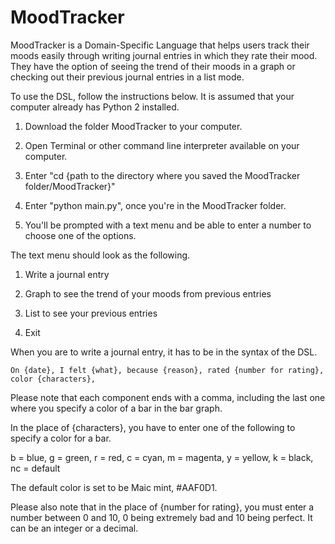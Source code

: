 # MoodTracker

MoodTracker is a Domain-Specific Language that helps users track their moods easily through writing journal entries in which they rate their mood. They have the option of seeing the trend of their moods in a graph or checking out their previous journal entries in a list mode.

To use the DSL, follow the instructions below. It is assumed that your computer already has Python 2 installed. 

1. Download the folder MoodTracker to your computer.

2. Open Terminal or other command line interpreter available on your computer. 

3. Enter "cd {path to the directory where you saved the MoodTracker folder/MoodTracker}"

4. Enter "python main.py", once you're in the MoodTracker folder.

5. You'll be prompted with a text menu and be able to enter a number to choose one of the options.

The text menu should look as the following.


1. Write a journal entry

2. Graph to see the trend of your moods from previous entries

3. List to see your previous entries

4. Exit


When you are to write a journal entry, it has to be in the syntax of the DSL.

`On {date}, I felt {what}, because {reason}, rated {number for rating}, color {characters},`

Please note that each component ends with a comma, including the last one where you specify a color of a bar in the bar graph.

In the place of {characters}, you have to enter one of the following to specify a color for a bar.

b = blue, g = green, r = red, c = cyan, m = magenta, y = yellow, k = black, nc = default

The default color is set to be Maic mint, #AAF0D1.

Please also note that in the place of {number for rating}, you must enter a number between 0 and 10, 0 being extremely bad and 10 being perfect. It can be an integer or a decimal.



